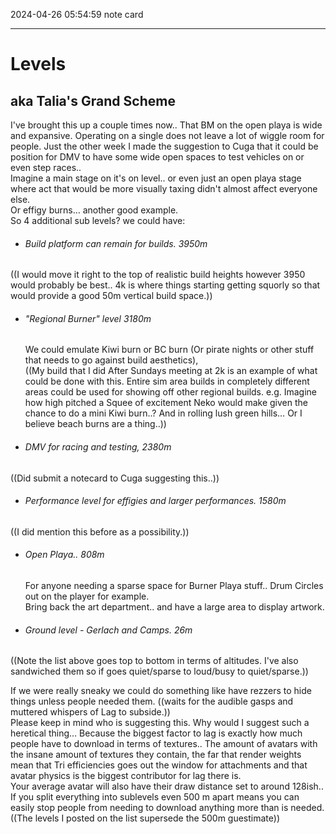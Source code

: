 2024-04-26 05:54:59 note card

---

# Levels
## aka Talia's Grand Scheme


I've brought this up a couple times now.. That BM on the open playa is wide and expansive. Operating on a single does not leave a lot of wiggle room for people. Just the other week I made the suggestion to Cuga that it could be position for DMV to have some wide open spaces to test vehicles on or even step races..  
Imagine a main stage on it's on level.. or even just an open playa stage where act that would be more visually taxing didn't almost affect everyone else.  
Or effigy burns… another good example.  
So 4 additional sub levels? we could have:

- ###### Build platform can remain for builds. 3950m

((I would move it right to the top of realistic build heights however 3950 would probably be best.. 4k is where things starting getting squorly so that would provide a good 50m vertical build space.))

- ###### "Regional Burner" level 3180m

    We could emulate Kiwi burn or BC burn (Or pirate nights or other stuff that needs to go against build aesthetics),  
((My build that I did After Sundays meeting at 2k is an example of what could be done with this. Entire sim area builds in completely different areas could be used for showing off other regional builds. e.g. Imagine how high pitched a Squee of excitement Neko would make given the chance to do a mini Kiwi burn..? And in rolling lush green hills… Or I believe beach burns are a thing..))

 - ###### DMV for racing and testing, 2380m

((Did submit a notecard to Cuga suggesting this..))

 - ###### Performance level for effigies and larger performances. 1580m

((I did mention this before as a possibility.))

 - ###### Open Playa.. 808m

     For anyone needing a sparse space for Burner Playa stuff.. Drum Circles out on the player for example.  
     Bring back the art department.. and have a large area to display artwork.

 - ###### Ground level - Gerlach and Camps. 26m

((Note the list above goes top to bottom in terms of altitudes. I've also sandwiched them so if goes quiet/sparse to loud/busy to quiet/sparse.))

If we were really sneaky we could do something like have rezzers to hide things unless people needed them. ((waits for the audible gasps and muttered whispers of Lag to subside.))  
Please keep in mind who is suggesting this. Why would I suggest such a heretical thing… Because the biggest factor to lag is exactly how much people have to download in terms of textures.. The amount of avatars with the insane amount of textures they contain, the far that render weights mean that Tri efficiencies goes out the window for attachments and that avatar physics is the biggest contributor for lag there is.  
Your average avatar will also have their draw distance set to around 128ish.. If you split everything into sublevels even 500 m apart means you can easily stop people from needing to download anything more than is needed.  
((The levels I posted on the list supersede the 500m guestimate))